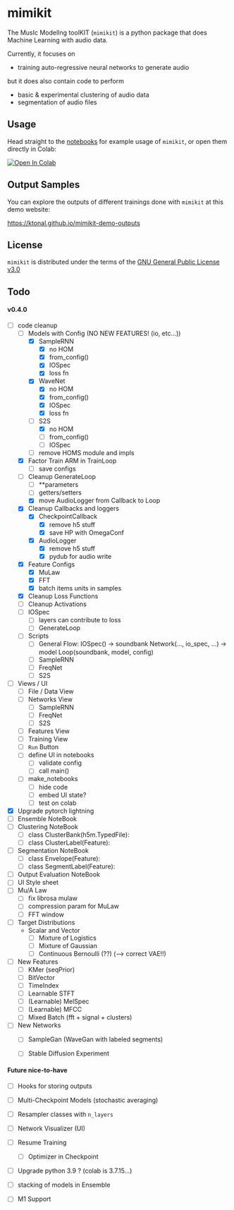 # mimikit

The MusIc ModelIng toolKIT (`mimikit`) is a python package that does Machine Learning with audio data.

Currently, it focuses on 
- training auto-regressive neural networks to generate audio 

but it does also contain code to perform
- basic & experimental clustering of audio data  
- segmentation of audio files
 

## Usage 

Head straight to the [notebooks](https://github.com/ktonal/mimikit-notebooks) for example usage of `mimikit`, or open them directly in Colab:

[![Open In Colab](https://colab.research.google.com/assets/colab-badge.svg)](https://colab.research.google.com/github/ktonal/mimikit-notebooks/blob/main)

## Output Samples

You can explore the outputs of different trainings done with `mimikit` at this demo website:

   https://ktonal.github.io/mimikit-demo-outputs 

## License

`mimikit` is distributed under the terms of the [GNU General Public License v3.0](https://choosealicense.com/licenses/gpl-3.0/)


## Todo

#### v0.4.0

- [ ] code cleanup
    - [ ] Models with Config (NO NEW FEATURES! (io, etc...))
        - [x] SampleRNN
            - [x] no HOM
            - [x] from_config()
            - [x] IOSpec
            - [x] loss fn
        - [x] WaveNet
            - [x] no HOM
            - [x] from_config()
            - [x] IOSpec
            - [x] loss fn
        - [ ] S2S
            - [x] no HOM
            - [ ] from_config()
            - [ ] IOSpec
        - [ ] remove HOMS module and impls
    - [X] Factor Train ARM in TrainLoop
        - [ ] save configs
    - [ ] Cleanup GenerateLoop
        - [ ] **parameters
        - [ ] getters/setters
        - [x] move AudioLogger from Callback to Loop
    - [x] Cleanup Callbacks and loggers
        - [x] CheckpointCallback
            - [x] remove h5 stuff
            - [x] save HP with OmegaConf
        - [x] AudioLogger
            - [x] remove h5 stuff
            - [x] pydub for audio write
    - [X] Feature Configs
        - [X] MuLaw
        - [X] FFT
        - [x] batch items units in samples
    - [x] Cleanup Loss Functions
    - [ ] Cleanup Activations
    - [ ] IOSpec
        - [ ] layers can contribute to loss
        - [ ] GenerateLoop
    - [ ] Scripts
        - [ ] General Flow:
            IOSpec() -> soundbank
            Network(..., io_spec, ...) -> model
            Loop(soundbank, model, config)
        - [ ] SampleRNN
        - [ ] FreqNet
        - [ ] S2S
- [ ] Views / UI
    - [ ] File / Data View
    - [ ] Networks View
        - [ ] SampleRNN
        - [ ] FreqNet
        - [ ] S2S
    - [ ] Features View
    - [ ] Training View
    - [ ] `Run` Button
    - [ ] define UI in notebooks
        - [ ] validate config
        - [ ] call main()
    - [ ] make_notebooks
        - [ ] hide code
        - [ ] embed UI state?
        - [ ] test on colab
- [X] Upgrade pytorch lightning
- [ ] Ensemble NoteBook
- [ ] Clustering NoteBook
    - [ ] class ClusterBank(h5m.TypedFile):
    - [ ] class ClusterLabel(Feature):
- [ ] Segmentation NoteBook
    - [ ] class Envelope(Feature):
    - [ ] class SegmentLabel(Feature):
- [ ] Output Evaluation NoteBook
- [ ] UI Style sheet
- [ ] Mu/A Law
    - [ ] fix librosa mulaw
    - [ ] compression param for MuLaw
    - [ ] FFT window
- [ ] Target Distributions
    - Scalar and Vector
        - [ ] Mixture of Logistics
        - [ ] Mixture of Gaussian 
        - [ ] Continuous Bernoulli (??) (--> correct VAE!!)
- [ ] New Features
    - [ ] KMer (seqPrior)
    - [ ] BitVector
    - [ ] TimeIndex
    - [ ] Learnable STFT
    - [ ] (Learnable) MelSpec
    - [ ] (Learnable) MFCC
    - [ ] Mixed Batch (fft + signal + clusters)
- [ ] New Networks
    - [ ] SampleGan (WaveGan with labeled segments)
    - [ ] Stable Diffusion Experiment
    
    
#### Future nice-to-have

- [ ] Hooks for storing outputs
- [ ] Multi-Checkpoint Models (stochastic averaging)
- [ ] Resampler classes with `n_layers`
- [ ] Network Visualizer (UI)
- [ ] Resume Training
    - [ ] Optimizer in Checkpoint
- [ ] Upgrade python 3.9 ? (colab is 3.7.15...)
- [ ] stacking of models in Ensemble
- [ ] M1 Support

 